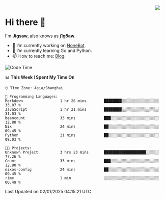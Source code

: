 <a href="#">
  <img align="right" src="https://github-readme-stats.vercel.app/api?username=j1g5awi&count_private=true&show_icons=true&title_color=80070B&text_color=B3B3B3&bg_color=212121&icon_color=80070B" />
</a>

# Hi there 👋

I'm **Jigsaw**, also knows as **j1g5aw**.

- 🔭 I’m currently working on [NoneBot](https://github.com/nonebot).
- 🌱 I’m currently learning Go and Python.
- 📫 How to reach me: [Blog](https://blog.maddestroyer.xyz/).

<!--START_SECTION:waka-->
![Code Time](http://img.shields.io/badge/Code%20Time-1%2C815%20hrs%2048%20mins-blue)

📊 **This Week I Spent My Time On** 

```text
🕑︎ Time Zone: Asia/Shanghai

💬 Programming Languages: 
Markdown                 1 hr 26 mins        ████████░░░░░░░░░░░░░░░░░   33.07 % 
JavaScript               1 hr 21 mins        ████████░░░░░░░░░░░░░░░░░   31.03 % 
beancount                33 mins             ███░░░░░░░░░░░░░░░░░░░░░░   12.80 % 
Nix                      24 mins             ██░░░░░░░░░░░░░░░░░░░░░░░   09.45 % 
Python                   21 mins             ██░░░░░░░░░░░░░░░░░░░░░░░   08.03 % 

🐱‍💻 Projects: 
Unknown Project          3 hrs 23 mins       ███████████████████░░░░░░   77.26 % 
Count                    33 mins             ███░░░░░░░░░░░░░░░░░░░░░░   12.80 % 
nixos-config             24 mins             ██░░░░░░░░░░░░░░░░░░░░░░░   09.45 % 
rime                     1 min               ░░░░░░░░░░░░░░░░░░░░░░░░░   00.49 % 
```


 Last Updated on 02/01/2025 04:15:21 UTC
<!--END_SECTION:waka-->
